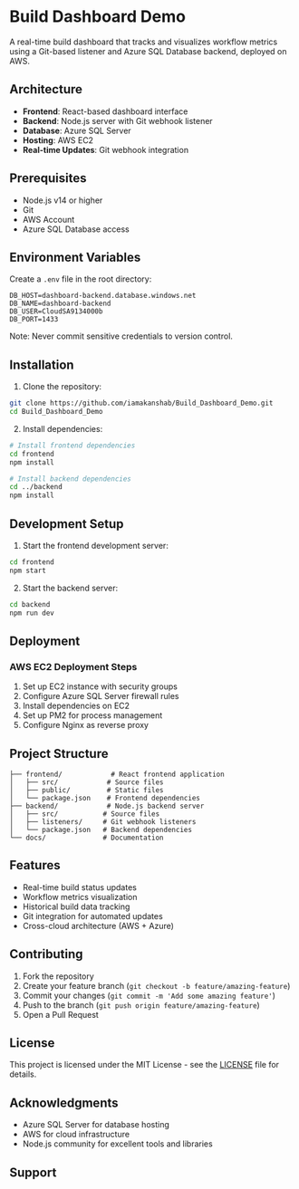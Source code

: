 # Build Dashboard Demo

A real-time build dashboard that tracks and visualizes workflow metrics using a Git-based listener and Azure SQL Database backend, deployed on AWS.

## Architecture

- **Frontend**: React-based dashboard interface
- **Backend**: Node.js server with Git webhook listener
- **Database**: Azure SQL Server
- **Hosting**: AWS EC2
- **Real-time Updates**: Git webhook integration

## Prerequisites

- Node.js v14 or higher
- Git
- AWS Account
- Azure SQL Database access

## Environment Variables

Create a `.env` file in the root directory:

```env
DB_HOST=dashboard-backend.database.windows.net
DB_NAME=dashboard-backend
DB_USER=CloudSA9134000b
DB_PORT=1433
```

Note: Never commit sensitive credentials to version control.

## Installation

1. Clone the repository:
```bash
git clone https://github.com/iamakanshab/Build_Dashboard_Demo.git
cd Build_Dashboard_Demo
```

2. Install dependencies:
```bash
# Install frontend dependencies
cd frontend
npm install

# Install backend dependencies
cd ../backend
npm install
```

## Development Setup

1. Start the frontend development server:
```bash
cd frontend
npm start
```

2. Start the backend server:
```bash
cd backend
npm run dev
```

## Deployment

### AWS EC2 Deployment Steps

1. Set up EC2 instance with security groups
2. Configure Azure SQL Server firewall rules
3. Install dependencies on EC2
4. Set up PM2 for process management
5. Configure Nginx as reverse proxy

## Project Structure

```
├── frontend/            # React frontend application
│   ├── src/            # Source files
│   ├── public/         # Static files
│   └── package.json    # Frontend dependencies
├── backend/            # Node.js backend server
│   ├── src/           # Source files
│   ├── listeners/     # Git webhook listeners
│   └── package.json   # Backend dependencies
└── docs/              # Documentation
```

## Features

- Real-time build status updates
- Workflow metrics visualization
- Historical build data tracking
- Git integration for automated updates
- Cross-cloud architecture (AWS + Azure)

## Contributing

1. Fork the repository
2. Create your feature branch (`git checkout -b feature/amazing-feature`)
3. Commit your changes (`git commit -m 'Add some amazing feature'`)
4. Push to the branch (`git push origin feature/amazing-feature`)
5. Open a Pull Request

## License

This project is licensed under the MIT License - see the [LICENSE](LICENSE) file for details.

## Acknowledgments

- Azure SQL Server for database hosting
- AWS for cloud infrastructure
- Node.js community for excellent tools and libraries

## Support
